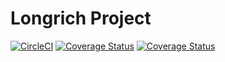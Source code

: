 # Longrich Project

[![CircleCI](https://circleci.com/gh/bettblake08/Longrich/tree/development.svg?style=svg)](https://circleci.com/gh/bettblake08/Longrich/tree/development)
[![Coverage Status](https://coveralls.io/repos/github/bettblake08/Longrich/badge.svg?branch=development)](https://coveralls.io/github/bettblake08/Longrich?branch=development)
[![Coverage Status](https://coveralls.io/repos/github/bettblake08/Longrich/badge.svg?branch=development)](https://coveralls.io/github/bettblake08/Longrich?branch=development)